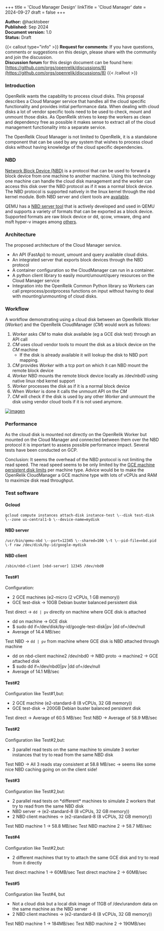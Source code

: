 +++
title = 'Cloud Manager Design'
linkTitle = 'Cloud Manager'
date = 2024-09-27
draft = false
+++

**Author:** @hacktobeer <br>
**Published:** Sep 2024 <br>
**Document version:** 1.0 <br>
**Status:** Draft <br>

{{< callout type="info" >}}
**Request for comments**: If you have questions, comments or suggestions on this design, please share with the community and join the discussion.
<br>
**Discussion forum** for this design document can be found here: [https://github.com/orgs/openrelik/discussions/8](https://github.com/orgs/openrelik/discussions/8)
{{< /callout >}}

### Introduction

OpenRelik wants the capability to process cloud disks. This proposal describes a Cloud Manager service that handles all the cloud specific functionality and provides initial performance data. When dealing with cloud disks a lot of vendor specific tools need to be used to check, mount and unmount those disks. As OpenRelik strives to keep the workers as clean and dependency free as possible it makes sense to extract all of the cloud management functionality into a separate service.

The OpenRelik Cloud Manager is not limited to OpenRelik, it is a standalone component that can be used by any system that wishes to process cloud disks without having knowledge of the cloud specific dependencies.

### NBD

[Network Block Device (NBD)](https://en.wikipedia.org/wiki/Network_block_device) is a protocol that can be used to forward a block device from one machine to another machine. Using this technology one machine can handle the cloud disk management and the worker can access this disk over the NBD protocol as if it was a normal block device. The NBD protocol is supported natively in the linux kernel through the nbd kernel module. Both NBD server and client tools are [available](https://github.com/NetworkBlockDevice/nbd).

QEMU has a [NBD server tool](https://www.qemu.org/docs/master/tools/qemu-nbd.html) that is actively developed and used in QEMU and supports a variety of formats that can be exported as a block device. Supported formats are raw block device or dd, qcow, vmware, dmg and msft hyper-v images among [others](https://docs.redhat.com/en/documentation/red_hat_enterprise_linux/7/html/virtualization_deployment_and_administration_guide/sect-using_qemu_img-supported_qemu_img_formats#sect-Using_qemu_img-Supported_qemu_img_formats).

### Architecture

The proposed architecture of the Cloud Manager service.

* An API (FastApi) to mount, umount and query available cloud disks.
* An integrated server that exports block devices through the NBD protocol
* A container configuration so the CloudManager can run in a container.
* A python client library to easily mount/umount/query resources on the Cloud Manager service
* Integration into the OpenRelik Common Python library so Workers can call preprocess/postprocess functions on input without having to deal with mounting/unmounting of cloud disks.

### Workflow

A workflow demonstrating using a cloud disk between an OpenRelik Worker (*Worker*) and the OpenRelik CloudManager (*CM*) would work as follows:

1. *Worker* asks *CM* to make disk available (eg a GCE disk test) through an API call
2. *CM* uses cloud vendor tools to mount the disk as a block device on the *CM* machine
   * If the disk is already available it will lookup the disk to NBD port mapping.
3. *CM* provides *Worker* with a tcp port on which it can NBD mount the remote block device
4. *Worker* NBD mounts the remote block device locally as /dev/nbd0 using native linux nbd kernel support
5. *Worker* processes the disk as if it is a normal block device
6. When *Worker* is done it calls the unmount API on the *CM*
7. *CM* will check if the disk is used by any other *Worker* and unmount the disk using vendor cloud tools if it is not used anymore.

[![imagen](/cloudmanager.png)](/cloudmanager.png)

### Performance

As the cloud disk is mounted not directly on the OpenRelik Worker but mounted on the Cloud Manager and connected between them over the NBD protocol it is important to assess possible performance impact. Several tests have been conducted on GCP.

Conclusion: It seems the overhead of the NBD protocol is not limiting the read speed. The read speed seems to be only limited by the [GCE machine persistent disk limits](https://cloud.google.com/compute/docs/disks/performance#machine-type-disk-limits) per machine type. Advice would be to make the OpenRelik CloudManager a GCE machine type with lots of vCPUs and RAM to maximize disk read throughput.

### Test software
#### Gcloud
`gcloud compute instances attach-disk instance-test \--disk test-disk \--zone us-central1-b \--device-name=mydisk`

#### NBD server
`/usr/bin/qemu-nbd \--port=12345 \--shared=100 \-t \--pid-file=nbd.pid \-f raw /dev/disk/by-id/google-mydisk`

#### NBD client
`/sbin/nbd-client [nbd-server] 12345 /dev/nbd0`

#### Test\#1

Configuration:

* 2 GCE machines (e2-micro (2 vCPUs, 1 GB memory))
* GCE test-disk \-\> 10GB Debian buster balanced persistent disk

Test direct \-\> `dd | pv` directly on machine where GCE disk is attached

* dd on machine \-\> GCE disk
* $ sudo dd if=/dev/disk/by-id/google-test-disk|pv |dd of=/dev/null
* Average of 14.4 MB/sec

Test NBD \-\> `dd | pv` from machine where GCE disk is NBD attached through machine

* dd on nbd-client machine2 /dev/nbd0 \-\> NBD proto \-\>  machine2 \-\> GCE attached disk
* $ sudo dd if=/dev/nbd0|pv |dd of=/dev/null
* Average of 14.1 MB/sec

#### Test\#2
Configuration like Test\#1,but:

* 2 GCE machine (e2-standard-8 (8 vCPUs, 32 GB memory))
* GCE test-disk \-\> 200GB Debian buster balanced persistent disk

Test direct \-\> Average of 60.5 MB/sec
Test NBD \-\> Average of 58.9 MB/sec

#### Test\#2
Configuration like Test\#2,but:

* 3 parallel read tests on the same machine to simulate 3 worker instances that try to read from the same NBD disk

Test NBD \-\> All 3 reads stay consistent at 58.8 MB/sec \-\> seems like some nice NBD caching going on on the client side\!

#### Test\#3
Configuration like Test\#2,but:

* 2 parallel read tests on \*different\* machines to simulate 2 workers that try to read from the same NBD disk
* NBD server \-\> (e2-standard-8 (8 vCPUs, 32 GB memory))
* 2 NBD client machines \-\> (e2-standard-8 (8 vCPUs, 32 GB memory))

Test NBD machine 1 \-\> 58.8 MB/sec
Test NBD machine 2 \-\> 58.7 MB/sec

#### Test\#4
Configuration like Test\#2,but:

* 2 different machines that try to attach the same GCE disk and try to read from it directly

Test direct machine 1 \-\> 60MB/sec
Test direct machine 2 \-\> 60MB/sec

#### Test\#5
Configuration like Test\#4, but

* Not a cloud disk but a local disk image of 11GB of /dev/urandom data on the same machine as the NBD server
* 2 NBD client machines \-\> (e2-standard-8 (8 vCPUs, 32 GB memory))

Test NBD machine 1 \-\> 184MB/sec
Test NBD machine 2 \-\> 190MB/sec
